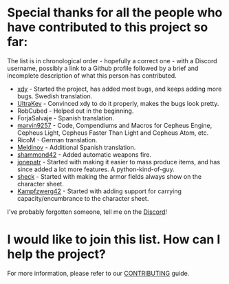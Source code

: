 # Special thanks for all the people who have contributed to this project so far:
The list is in chronological order - hopefully a correct one - with a Discord username, possibly a link to a Github profile followed by a brief and incomplete description of what this person has contributed.

* [xdy](https://github.com/xdy/) - Started the project, has added most bugs, and keeps adding more bugs. Swedish translation.
* [UltraKev](https://github.com/UltraKev/) - Convinced xdy to do it properly, makes the bugs look pretty.
* RobCubed - Helped out in the beginning.
* ForjaSalvaje - Spanish translation.
* [marvin9257](https://github.com/marvin9257) - Code, Compendiums and Macros for Cepheus Engine, Cepheus Light, Cepheus Faster Than Light and Cepheus Atom, etc.
* RicoM - German translation.
* [Meldinov](https://github.com/Meldinov) - Additional Spanish translation.
* [shammond42](https://github.com/shammond42/) - Added automatic weapons fire.
* [jonepatr](https://github.com/jonepatr) - Started with making it easier to mass produce items, and has since added a lot more features. A python-kind-of-guy.
* [sheck](https://github.com/sheck) - Started with making the armor fields always show on the character sheet.
* [Kampfzwerg42](https://github.com/Kampfzwerg42/) - Started with adding support for carrying capacity/encumbrance to the character sheet.

I've probably forgotten someone, tell me on the [Discord](https://discord.gg/VNFUvjv)!

# I would like to join this list. How can I help the project?

For more information, please refer to our [CONTRIBUTING](CONTRIBUTING.md) guide.
